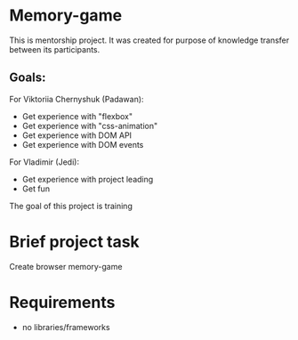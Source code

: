 # Memory-game

This is mentorship project. It was created for purpose of knowledge transfer between 
its participants.

## Goals:
For Viktoriia Chernyshuk (Padawan):
* Get experience with "flexbox"
* Get experience with "css-animation"
* Get experience with DOM API
* Get experience with DOM events

For Vladimir (Jedi):
* Get experience with project leading
* Get fun

The goal of this project is training

# Brief project task

Create browser memory-game

# Requirements
* no libraries/frameworks
